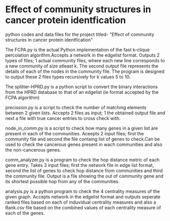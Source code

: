 # Effect of community structures in cancer protein identfication
python codes and data files for the project titled- "Effect of community structures in cancer protein identfication" 

The FCPA.py is the actual Python implementation of the fast k-clique percolation algorithm.Accepts a network in the edgelist format. Outputs 2 types of files; 1 actual community files, where each new line corresponds to a new community of size atleast k. The second output file represents the details of each of the nodes in the community file. The program is designed to output these 2 files types recursively for k values 5 to 10.

The splitter-HPRD.py is a python script to convert the binary interactions from the HPRD database to that of an edgelist (ie format accepted by the FCPA algorithm)​

precission.py is a script to check the number of matching elements between 2 given lists. Accepts 2 files as input; 1 the obtained output file and next a file with true cancer entries to cross check with.

node_in_comm.py is a script to check how many genes in a given list are present in each of the communities. Aceepts 2 input files; first the community file and second the file containg list of genes to check.Can be used to check the cancerous genes present in wach communities and also the non-cancerous genes.

comm_analyzer.py is a program to check the hop distance metric of each gene entry. Takes 3 input files; first the network file in edge list format, second the list of genes to check hop distance from communities and third the community file. Output is a file showing the out of community gene and its shortest possible hop from any of the communities.

analysis.py is a python program to check the 4 centrality measures of the given graph. Accepts network in the edgelist format and outputs seperate ranked files based on each of induvidual centrality measures and also a Rank.csv file based on the combined values of each centrality measure of each of the genes.
